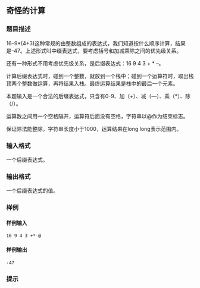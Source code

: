 ## 奇怪的计算

### 题目描述

16–9*(4+3)这种常规的由整数组成的表达式，我们知道按什么顺序计算，结果是-47。上述形式叫中缀表达式，要考虑括号和加减乘除之间的优先级关系。

还有一种形式不用考虑优先级关系，是后缀表达式：16 9 4 3 + * –。

计算后缀表达式时，碰到一个整数，就放到一个栈中；碰到一个运算符时，取出栈顶两个整数做运算，再将结果入栈。最终运算结果是栈中的最后一个元素。

本题输入是一个合法的后缀表达式，只含有0-9、加（+）、减（—）、乘（*）、除（/）。

运算数之间用一个空格隔开，运算符后面没有空格，字符串以@作为结束标志。

保证除法能整除，字符串长度小于1000，运算结果在long long表示范围内。

### 输入格式

一个后缀表达式。

### 输出格式

一个后缀表达式的值。

### 样例

#### 样例输入

```
16 9 4 3 +*-@
```

#### 样例输出

```
-47
```

### 提示